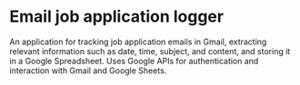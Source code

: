 # Email job application logger

An application for tracking job application emails in Gmail, extracting relevant information such as date, time, subject, and content, and storing it in a Google Spreadsheet. Uses Google APIs for authentication and interaction with Gmail and Google Sheets.
